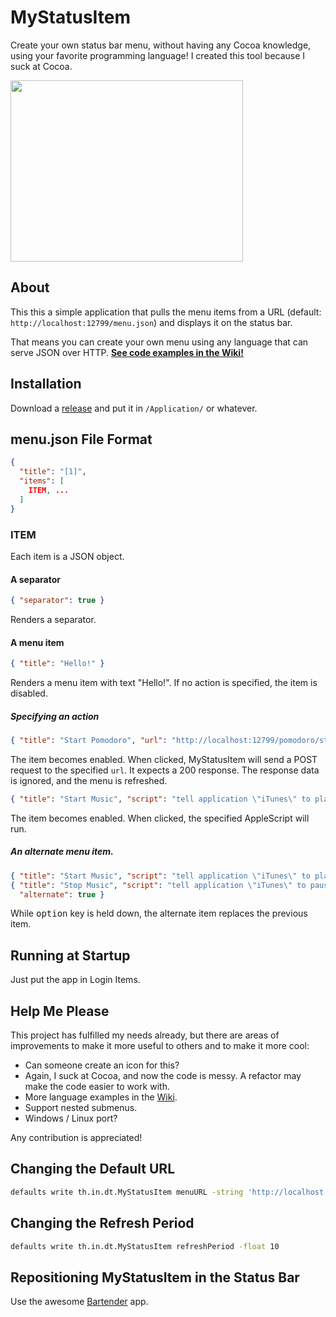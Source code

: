 
MyStatusItem
============

Create your own status bar menu, without having any Cocoa knowledge, using your favorite programming language!
I created this tool because I suck at Cocoa.

<img src="http://i.imgur.com/hfNNYn7.png" width="372" height="290">


About
-----

This this a simple application that pulls the menu items from a URL (default: `http://localhost:12799/menu.json`) and displays it on the status bar.

That means you can create your own menu using any language that can serve JSON over HTTP. [__See code examples in the Wiki!__](https://github.com/dtinth/MyStatusItem/wiki/Creating-Menus)



Installation
------------

Download a [release](https://github.com/dtinth/MyStatusItem/releases)
and put it in `/Application/` or whatever.



menu.json File Format
---------------------

```json
{
  "title": "[1]",
  "items": [
    ITEM, ...
  ]
}
```

### ITEM

Each item is a JSON object.


#### A separator

```json
{ "separator": true }
```

Renders a separator.


#### A menu item

```json
{ "title": "Hello!" }
```

Renders a menu item with text "Hello!".
If no action is specified, the item is disabled.


##### Specifying an action

```json
{ "title": "Start Pomodoro", "url": "http://localhost:12799/pomodoro/start" }
```

The item becomes enabled.
When clicked, MyStatusItem will send a POST request to the specified `url`.
It expects a 200 response.
The response data is ignored, and the menu is refreshed.

```json
{ "title": "Start Music", "script": "tell application \"iTunes\" to play" }
```

The item becomes enabled.
When clicked, the specified AppleScript will run.


##### An alternate menu item.

```json
{ "title": "Start Music", "script": "tell application \"iTunes\" to play" },
{ "title": "Stop Music", "script": "tell application \"iTunes\" to pause",
  "alternate": true }
```

While <kbd>option</kbd> key is held down, the alternate item replaces the previous item.




Running at Startup
------------------

Just put the app in Login Items.



Help Me Please
--------------

This project has fulfilled my needs already,
but there are areas of improvements to make it more useful to others and to make it more cool:

- Can someone create an icon for this?
- Again, I suck at Cocoa, and now the code is messy. A refactor may make the code easier to work with.
- More language examples in the [Wiki](https://github.com/dtinth/MyStatusItem/wiki/Creating-Menus).
- Support nested submenus.
- Windows / Linux port?


Any contribution is appreciated!


Changing the Default URL
------------------------

```bash
defaults write th.in.dt.MyStatusItem menuURL -string 'http://localhost:22222/menu.json'
```


Changing the Refresh Period
------------------------

```bash
defaults write th.in.dt.MyStatusItem refreshPeriod -float 10
```



Repositioning MyStatusItem in the Status Bar
--------------------------------------------

Use the awesome [Bartender](http://www.macbartender.com/) app.





